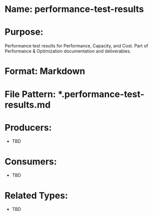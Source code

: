 # Name: performance-test-results

# Purpose:
Performance test results for Performance, Capacity, and Cost. Part of Performance & Optimization documentation and deliverables.

# Format: Markdown

# File Pattern: *.performance-test-results.md

# Producers:
- TBD

# Consumers:
- TBD

# Related Types:
- TBD
